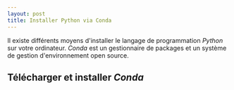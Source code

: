 ```yaml
---
layout: post
title: Installer Python via Conda
---
```


Il existe différents moyens d'installer le langage de programmation *Python* sur votre ordinateur. *Conda* est un gestionnaire de packages et un système de gestion d'environnement open source.

## Télécharger et installer *Conda*